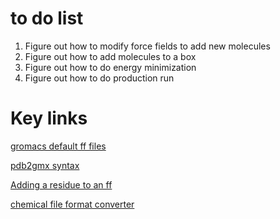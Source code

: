 # to do list

1. Figure out how to modify force fields to add new molecules
2. Figure out how to add molecules to a box
3. Figure out how to do energy minimization
4. Figure out how to do production run

# Key links

[gromacs default ff files](https://github.com/gromacs/gromacs/tree/main/share/top)

[pdb2gmx syntax](https://manual.gromacs.org/current/onlinehelp/gmx-pdb2gmx.html#gmx-pdb2gmx)

[Adding a residue to an ff](https://manual.gromacs.org/current/how-to/topology.html)

[chemical file format converter](https://www.cheminfo.org/Chemistry/Cheminformatics/FormatConverter/index.html)
